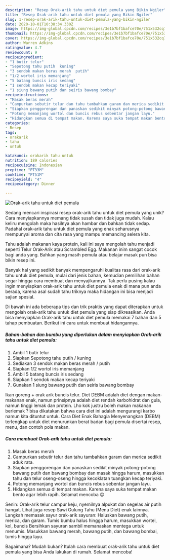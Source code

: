 ```yaml
---
description: "Resep Orak-arik tahu untuk diet pemula yang Bikin Ngiler"
title: "Resep Orak-arik tahu untuk diet pemula yang Bikin Ngiler"
slug: 1-resep-orak-arik-tahu-untuk-diet-pemula-yang-bikin-ngiler
date: 2020-10-01T10:38:34.330Z
image: https://img-global.cpcdn.com/recipes/3e1b7bf1bafce70e/751x532cq70/orak-arik-tahu-untuk-diet-pemula-foto-resep-utama.jpg
thumbnail: https://img-global.cpcdn.com/recipes/3e1b7bf1bafce70e/751x532cq70/orak-arik-tahu-untuk-diet-pemula-foto-resep-utama.jpg
cover: https://img-global.cpcdn.com/recipes/3e1b7bf1bafce70e/751x532cq70/orak-arik-tahu-untuk-diet-pemula-foto-resep-utama.jpg
author: Warren Adkins
ratingvalue: 4.7
reviewcount: 9
recipeingredient:
- "1 butir telur"
- "Sepotong tahu putih  kuning"
- "3 sendok makan beras merah  putih"
- "1/2 wortol iris memanjang"
- "5 batang buncis iris sedang"
- "1 sendok makan kecap teriyaki"
- "1 siung bawang putih dan seiris bawang bombay"
recipeinstructions:
- "Masak beras merah"
- "Campurkan sebutir telur dan tahu tambahkan garam dan merica sedikit aduk rata."
- "Siapkan penggorengan dan panaskan sedikit minyak potong-potong bawang putih dan bawang bombay dan masak hingga harum, masukkan tahu dan telur oseng-oseng hingga kecoklatan tuangkan kecap teriyaki."
- "Potong memanjang wortol dan buncis rebus sebentar jangan layu."
- "Hidangkan semua di tempat makan. Karena saya suka tempat makan bento agar lebih rapih. Selamat mencoba 😊"
categories:
- Resep
tags:
- orakarik
- tahu
- untuk

katakunci: orakarik tahu untuk 
nutrition: 189 calories
recipecuisine: Indonesian
preptime: "PT33M"
cooktime: "PT51M"
recipeyield: "4"
recipecategory: Dinner

---
```



![Orak-arik tahu untuk diet pemula](https://img-global.cpcdn.com/recipes/3e1b7bf1bafce70e/751x532cq70/orak-arik-tahu-untuk-diet-pemula-foto-resep-utama.jpg)

Sedang mencari inspirasi resep orak-arik tahu untuk diet pemula yang unik? Cara menyiapkannya memang tidak susah dan tidak juga mudah. Kalau keliru mengolah maka hasilnya akan hambar dan bahkan tidak sedap. Padahal orak-arik tahu untuk diet pemula yang enak seharusnya mempunyai aroma dan cita rasa yang mampu memancing selera kita.

Tahu adalah makanan kaya protein, kali ini saya mengolah tahu menjadi seperti Telur Orak-Arik atau Scrambled Egg. Makanan inim sangat cocok bagi anda yang. Bahkan yang masih pemula atau belajar masak pun bisa bikin resep ini.

Banyak hal yang sedikit banyak mempengaruhi kualitas rasa dari orak-arik tahu untuk diet pemula, mulai dari jenis bahan, kemudian pemilihan bahan segar hingga cara membuat dan menyajikannya. Tak perlu pusing kalau ingin menyiapkan orak-arik tahu untuk diet pemula enak di mana pun anda berada, karena asal sudah tahu triknya maka hidangan ini bisa menjadi sajian spesial.


Di bawah ini ada beberapa tips dan trik praktis yang dapat diterapkan untuk mengolah orak-arik tahu untuk diet pemula yang siap dikreasikan. Anda bisa menyiapkan Orak-arik tahu untuk diet pemula memakai 7 bahan dan 5 tahap pembuatan. Berikut ini cara untuk membuat hidangannya.

<!--inarticleads1-->

##### Bahan-bahan dan bumbu yang diperlukan dalam menyiapkan Orak-arik tahu untuk diet pemula:

1. Ambil 1 butir telur
1. Siapkan Sepotong tahu putih / kuning
1. Sediakan 3 sendok makan beras merah / putih
1. Siapkan 1/2 wortol iris memanjang
1. Ambil 5 batang buncis iris sedang
1. Siapkan 1 sendok makan kecap teriyaki
1. Gunakan 1 siung bawang putih dan seiris bawang bombay


Ikan goreng + orak arik buncis telur. Diet DEBM adalah diet dengan makan-makanan enak, namun prinsipnya adalah diet rendah karbohidrat dan gula, namun tinggi lemak dan protein. Lho kok justru boleh makan makanan berlemak ? bisa dikatakan bahwa cara diet ini adalah mengurangi karbo namun kita dituntut untuk. Cara Diet Enak Bahagia Menyenangkan (DEBM) terlengkap untuk diet menurunkan berat badan bagi pemula disertai resep, menu, dan contoh pola makan. 

<!--inarticleads2-->

##### Cara membuat Orak-arik tahu untuk diet pemula:

1. Masak beras merah
1. Campurkan sebutir telur dan tahu tambahkan garam dan merica sedikit aduk rata.
1. Siapkan penggorengan dan panaskan sedikit minyak potong-potong bawang putih dan bawang bombay dan masak hingga harum, masukkan tahu dan telur oseng-oseng hingga kecoklatan tuangkan kecap teriyaki.
1. Potong memanjang wortol dan buncis rebus sebentar jangan layu.
1. Hidangkan semua di tempat makan. Karena saya suka tempat makan bento agar lebih rapih. Selamat mencoba 😊


Senin: Orak-arik telur campur keju, nyemilnya alpukat dan segelas air putih hangat. Lihat juga resep Sawi Gulung Tahu (Menu Diet) enak lainnya. Langkah memasak sayur orak-arik sayuran: Haluskan bawang putih, merica, dan garam. Tumis bumbu halus hingga harum, masukkan wortel, kol, buncis Bersihkan sayuran sambil memanaskan mentega untuk menumis. Masukkan bawang merah, bawang putih, dan bawang bombai, tumis hingga layu. 

Bagaimana? Mudah bukan? Itulah cara membuat orak-arik tahu untuk diet pemula yang bisa Anda lakukan di rumah. Selamat mencoba!
